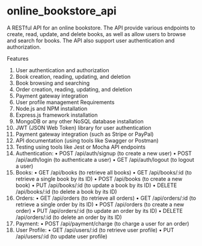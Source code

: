 # online_bookstore_api
A RESTful API for an online bookstore. The API provide various endpoints to create, read, update, and delete books, as well as allow users to browse and search for books. The API also support user authentication and authorization.

Features
1.	User authentication and authorization
2.	Book creation, reading, updating, and deletion
3.	Book browsing and searching
4.	Order creation, reading, updating, and deletion
5.	Payment gateway integration
6.	User profile management
Requirements
1.	Node.js and NPM installation
2.	Express.js framework installation
3.	MongoDB or any other NoSQL database installation
4.	JWT (JSON Web Token) library for user authentication
5.	Payment gateway integration (such as Stripe or PayPal)
6.	API documentation (using tools like Swagger or Postman)
7.	Testing using tools like Jest or Mocha
API endpoints
1.	Authentication:
•	POST /api/auth/signup (to create a new user)
•	POST /api/auth/login (to authenticate a user)
•	GET /api/auth/logout (to logout a user)
2.	Books:
•	GET /api/books (to retrieve all books)
•	GET /api/books/:id (to retrieve a single book by its ID)
•	POST /api/books (to create a new book)
•	PUT /api/books/:id (to update a book by its ID)
•	DELETE /api/books/:id (to delete a book by its ID)
3.	Orders:
•	GET /api/orders (to retrieve all orders)
•	GET /api/orders/:id (to retrieve a single order by its ID)
•	POST /api/orders (to create a new order)
•	PUT /api/orders/:id (to update an order by its ID)
•	DELETE /api/orders/:id (to delete an order by its ID)
4.	Payment:
•	POST /api/payment/charge (to charge a user for an order)
5.	User Profile:
•	GET /api/users/:id (to retrieve user profile)
•	PUT /api/users/:id (to update user profile)
